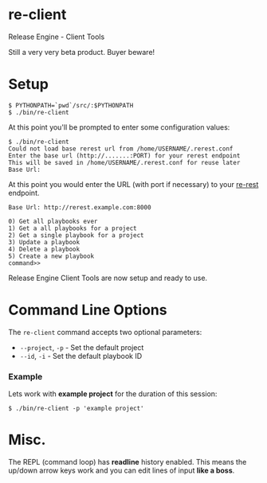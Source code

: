 # re-client

Release Engine - Client Tools

Still a very very beta product. Buyer beware!

# Setup

    $ PYTHONPATH=`pwd`/src/:$PYTHONPATH
	$ ./bin/re-client

At this point you'll be prompted to enter some configuration values:

    $ ./bin/re-client
	Could not load base rerest url from /home/USERNAME/.rerest.conf
	Enter the base url (http://.......:PORT) for your rerest endpoint
	This will be saved in /home/USERNAME/.rerest.conf for reuse later
	Base Url:

At this point you would enter the URL (with port if necessary) to your
[re-rest](https://github.com/RHInception/re-rest) endpoint.

    Base Url: http://rerest.example.com:8000

    0) Get all playbooks ever
    1) Get a all playbooks for a project
    2) Get a single playbook for a project
    3) Update a playbook
    4) Delete a playbook
    5) Create a new playbook
    command>>

Release Engine Client Tools are now setup and ready to use.

# Command Line Options

The ``re-client`` command accepts two optional parameters:

* ``--project``, ``-p`` - Set the default project
* ``--id``, ``-i`` - Set the default playbook ID

### Example

Lets work with **example project** for the duration of this session:

    $ ./bin/re-client -p 'example project'


# Misc.

The REPL (command loop) has **readline** history enabled. This means
the up/down arrow keys work and you can edit lines of input **like a
boss**.
